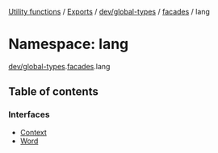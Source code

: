 [Utility functions](../index.md) / [Exports](../modules.md) / [dev/global-types](dev_global_types.md) / [facades](dev_global_types.facades.md) / lang

# Namespace: lang

[dev/global-types](dev_global_types.md).[facades](dev_global_types.facades.md).lang

## Table of contents

### Interfaces

- [Context](../interfaces/dev_global_types.facades.lang.Context.md)
- [Word](../interfaces/dev_global_types.facades.lang.Word.md)
